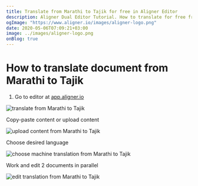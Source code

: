 ```yaml
---
title: Translate from Marathi to Tajik for free in Aligner Editor
description: Aligner Dual Editor Tutorial. How to translate for free from Marathi to Tajik. Aligner is multilingual document management platform. 
ogImage: "https://www.aligner.io/images/aligner-logo.png"
date: 2020-05-06T07:09:21+03:00
image: ../images/aligner-logo.png
onBlog: true
---
```


# How to translate document from Marathi to Tajik

1. Go to editor at [app.aligner.io](https://app.aligner.io "Aligner App web page")

![translate from Marathi to Tajik](../aligner-blank-editor.png "translate from Marathi to Tajik")

Copy-paste content or upload content

![upload content from Marathi to Tajik](../aligner-uploaded-document.png "upload content from Marathi to Tajik")

Choose desired language

![choose machine translation from Marathi to Tajik](../aligner-language-dropdown.png "choose machine translation from Marathi to Tajik")

Work and edit 2 documents in parallel

![edit translation from Marathi to Tajik](../aligner-double-sitded-editor.png "edit translation from Marathi to Tajik")

